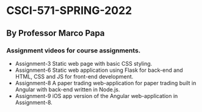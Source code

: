 # CSCI-571-SPRING-2022
## By Professor Marco Papa
### Assignment videos for course assignments. ###
- Assignment-3 Static web page with basic CSS styling.
- Assignment-6 Static web application using Flask for back-end and HTML, CSS and JS for front-end development.
- Assignment-8 A paper trading web-application for paper trading built in Angular with back-end written in Node.js.
- Assignment-9 iOS app version of the Angular web-application in Assignment-8.
